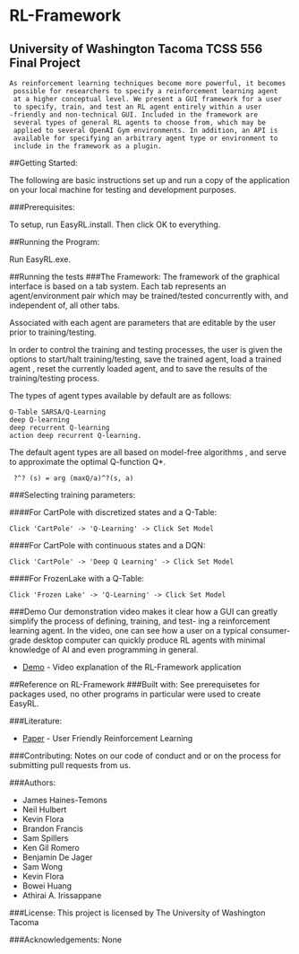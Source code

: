 # RL-Framework
University of Washington Tacoma TCSS 556 Final Project
-------------
```
As reinforcement learning techniques become more powerful, it becomes
 possible for researchers to specify a reinforcement learning agent
 at a higher conceptual level. We present a GUI framework for a user
 to specify, train, and test an RL agent entirely within a user
-friendly and non-technical GUI. Included in the framework are
 several types of general RL agents to choose from, which may be
 applied to several OpenAI Gym environments. In addition, an API is
 available for specifying an arbitrary agent type or environment to
 include in the framework as a plugin. 
```
##Getting Started:

The following are basic instructions set up and run a copy of the
 application on your local machine for testing and development
  purposes. 
  
###Prerequisites:
  
To setup, run EasyRL.install. Then click OK to everything. 

##Running the Program:

Run EasyRL.exe.

##Running the tests
###The Framework:
The framework of the graphical interface is based on a tab system. 
Each tab represents an agent/environment pair which may be
trained/tested concurrently with, and independent of, all other tabs. 
 
Associated with each agent are parameters that are editable by the
user prior to training/testing. 
 
In order to control the training and testing processes, the user is
given the options to start/halt training/testing, save the trained
agent, load a trained agent , reset the currently loaded agent, 
and to save the results of the training/testing process.

The types of agent types available by default are as follows: 
```
Q-Table SARSA/Q-Learning
deep Q-learning
deep recurrent Q-learning
action deep recurrent Q-learning. 

```
The default agent types are all based on model-free algorithms
, and serve to approximate the optimal Q-function Q*. 
```
 ?^? (s) = arg (maxQ/a)^?(s, a)
```
###Selecting training parameters:

####For CartPole with discretized states and a Q-Table:
```
Click 'CartPole' -> 'Q-Learning' -> Click Set Model
```
####For CartPole with continuous states and a DQN:
```
Click 'CartPole' -> 'Deep Q Learning' -> Click Set Model
```
####For FrozenLake with a Q-Table:
```
Click 'Frozen Lake' -> 'Q-Learning' -> Click Set Model
```
###Demo
Our demonstration video makes it clear how a GUI can greatly simplify
 the process of defining, training, and test- ing a reinforcement
  learning agent. In the video, one can see how a user on a typical
   consumer-grade desktop computer can quickly produce RL agents with
    minimal knowledge of AI and even programming in general.

* [Demo](https://www.overleaf.com/project/5edbdec4b060950001e5e6c1
) - Video explanation of the RL-Framework application

##Reference on RL-Framework
###Built with:
See prerequisetes for packages used, no other programs in particular were used to create
EasyRL.

###Literature:
* [Paper](https://www.overleaf.com/project/5edbdec4b060950001e5e6c1
) - User Friendly Reinforcement Learning

###Contributing:
Notes on our code of conduct and or on the process for submitting
 pull requests from us.

###Authors:
* James Haines-Temons
* Neil Hulbert
* Kevin Flora
* Brandon Francis
* Sam Spillers
* Ken Gil Romero
* Benjamin De Jager
* Sam Wong
* Kevin Flora
* Bowei Huang
* Athirai A. Irissappane

###License:
This project is licensed by The University of Washington Tacoma

###Acknowledgements:
None

 